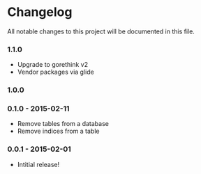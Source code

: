 # Changelog

All notable changes to this project will be documented in this file.

### 1.1.0

* Upgrade to gorethink v2
* Vendor packages via glide

### 1.0.0

### 0.1.0 - 2015-02-11

* Remove tables from a database
* Remove indices from a table

### 0.0.1 - 2015-02-01

* Intitial release!
